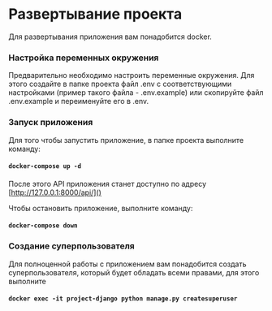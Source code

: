 # Развертывание проекта

Для развертывания приложения вам понадобится docker.

### Настройка переменных окружения

Предварительно необходимо настроить переменные окружения. Для этого создайте в папке проекта файл .env с
соответствующими настройками (пример такого файла - .env.example) или скопируйте файл .env.example и переименуйте его в
.env.

### Запуск приложения

Для того чтобы запустить приложение, в папке проекта выполните команду:

#### `docker-compose up -d`

После этого API приложения станет доступно по адресу [http://127.0.0.1:8000/api/]()

Чтобы остановить приложение, выполните команду:

#### `docker-compose down`

### Создание суперпользователя

Для полноценной работы с приложением вам понадобится создать суперпользователя, который будет обладать всеми правами,
для этого выполните 

#### `docker exec -it project-django python manage.py createsuperuser`
